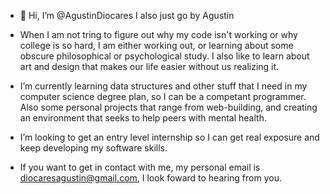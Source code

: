 - 👋 Hi, I’m @AgustinDiocares I also just go by Agustin

- When I am not tring to figure out why my code isn't working or why college is so hard,
  I am either working out, or learning about some obscure philosophical or psychological study. I also like to 
  learn about art and design that makes our life easier without us realizing it.
  
- I’m currently learning data structures and other stuff that I need in my computer science degree
  plan, so I can be a competant programmer. Also some personal projects that range from web-building, 
  and creating an environment that seeks to help peers with mental health.

- I’m looking to get an entry level internship so I can get real exposure and keep developing my software skills.

- If you want to get in contact with me, my personal email is diocaresagustin@gmail.com, I look foward to hearing from you.

